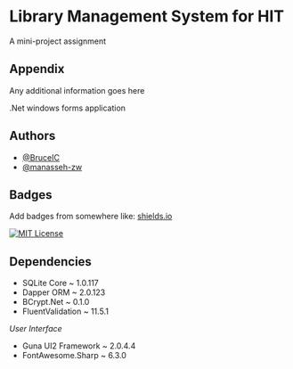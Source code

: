 
# Library Management System for HIT
A mini-project assignment
## Appendix

Any additional information goes here

.Net windows forms application

## Authors

- [@BruceIC](https://github.com/BruceIC/BruceIC)
- [@manasseh-zw](https://github.com/manasseh-zw)


## Badges

Add badges from somewhere like: [shields.io](https://shields.io/)

[![MIT License](https://img.shields.io/badge/License-MIT-green.svg)](https://choosealicense.com/licenses/mit/)


## Dependencies

- SQLite Core ~ 1.0.117
- Dapper ORM ~ 2.0.123
- BCrypt.Net ~ 0.1.0
- FluentValidation ~ 11.5.1

*User Interface*
- Guna UI2 Framework ~ 2.0.4.4
- FontAwesome.Sharp ~ 6.3.0
